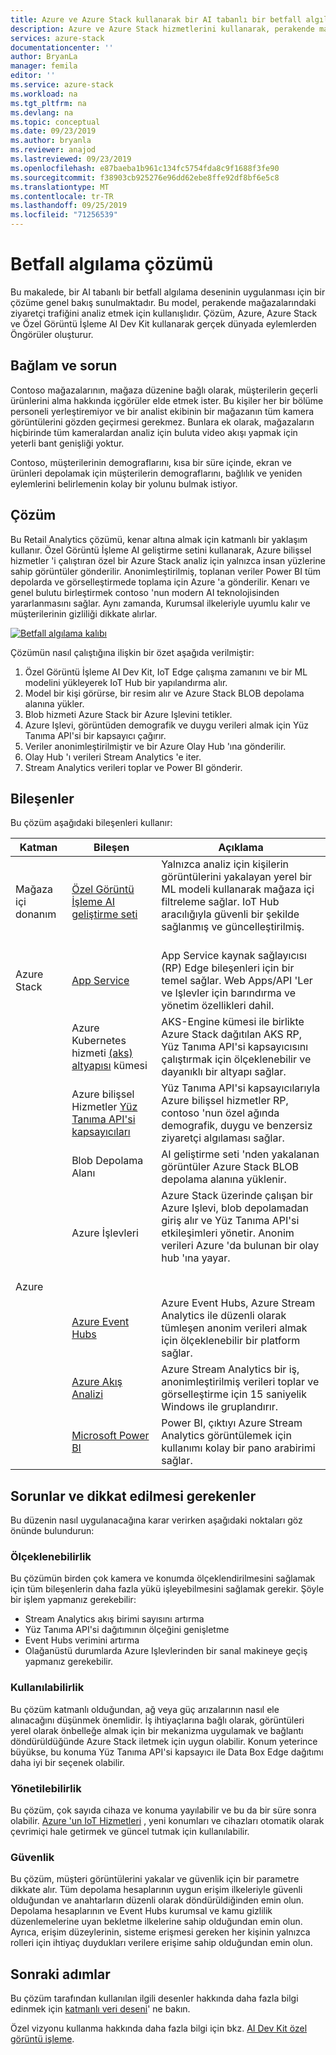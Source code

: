 ```yaml
---
title: Azure ve Azure Stack kullanarak bir AI tabanlı bir betfall algılama modelini uygulamaya yönelik karma çözüm
description: Azure ve Azure Stack hizmetlerini kullanarak, perakende mağaza trafiğini çözümlemek için bir AI tabanlı bir ıtfall algılama modelini nasıl uygulayacağınızı öğrenin.
services: azure-stack
documentationcenter: ''
author: BryanLa
manager: femila
editor: ''
ms.service: azure-stack
ms.workload: na
ms.tgt_pltfrm: na
ms.devlang: na
ms.topic: conceptual
ms.date: 09/23/2019
ms.author: bryanla
ms.reviewer: anajod
ms.lastreviewed: 09/23/2019
ms.openlocfilehash: e87baeba1b961c134fc5754fda8c9f1688f3fe90
ms.sourcegitcommit: f38903cb925276e96dd62ebe8ffe92df8bf6e5c8
ms.translationtype: MT
ms.contentlocale: tr-TR
ms.lasthandoff: 09/25/2019
ms.locfileid: "71256539"
---
```

# <a name="footfall-detection-solution"></a>Betfall algılama çözümü

Bu makalede, bir AI tabanlı bir betfall algılama deseninin uygulanması için bir çözüme genel bakış sunulmaktadır. Bu model, perakende mağazalarındaki ziyaretçi trafiğini analiz etmek için kullanışlıdır. Çözüm, Azure, Azure Stack ve Özel Görüntü İşleme AI Dev Kit kullanarak gerçek dünyada eylemlerden Öngörüler oluşturur.

## <a name="context-and-problem"></a>Bağlam ve sorun

Contoso mağazalarının, mağaza düzenine bağlı olarak, müşterilerin geçerli ürünlerini alma hakkında içgörüler elde etmek ister. Bu kişiler her bir bölüme personeli yerleştiremiyor ve bir analist ekibinin bir mağazanın tüm kamera görüntülerini gözden geçirmesi gerekmez. Bunlara ek olarak, mağazaların hiçbirinde tüm kameralardan analiz için buluta video akışı yapmak için yeterli bant genişliği yoktur. 

Contoso, müşterilerinin demograflarını, kısa bir süre içinde, ekran ve ürünleri depolamak için müşterilerin demograflarını, bağlılık ve yeniden eylemlerini belirlemenin kolay bir yolunu bulmak istiyor.

## <a name="solution"></a>Çözüm

Bu Retail Analytics çözümü, kenar altına almak için katmanlı bir yaklaşım kullanır. Özel Görüntü İşleme AI geliştirme setini kullanarak, Azure bilişsel hizmetler 'i çalıştıran özel bir Azure Stack analiz için yalnızca insan yüzlerine sahip görüntüler gönderilir. Anonimleştirilmiş, toplanan veriler Power BI tüm depolarda ve görselleştirmede toplama için Azure 'a gönderilir. Kenarı ve genel bulutu birleştirmek contoso 'nun modern AI teknolojisinden yararlanmasını sağlar. Aynı zamanda, Kurumsal ilkeleriyle uyumlu kalır ve müşterilerinin gizliliği dikkate alırlar.

[![Betfall algılama kalıbı](media/hybrid-pattern-ai-footfall-detection/solution-architecture.png)](media/hybrid-pattern-ai-footfall-detection/solution-architecture.png)

Çözümün nasıl çalıştığına ilişkin bir özet aşağıda verilmiştir: 

1. Özel Görüntü İşleme AI Dev Kit, IoT Edge çalışma zamanını ve bir ML modelini yükleyerek IoT Hub bir yapılandırma alır.
2. Model bir kişi görürse, bir resim alır ve Azure Stack BLOB depolama alanına yükler. 
3. Blob hizmeti Azure Stack bir Azure Işlevini tetikler. 
4. Azure Işlevi, görüntüden demografik ve duygu verileri almak için Yüz Tanıma API'si bir kapsayıcı çağırır.
5. Veriler anonimleştirilmiştir ve bir Azure Olay Hub 'ına gönderilir.
6. Olay Hub 'ı verileri Stream Analytics 'e iter.
7. Stream Analytics verileri toplar ve Power BI gönderir.

## <a name="components"></a>Bileşenler

Bu çözüm aşağıdaki bileşenleri kullanır:

| Katman | Bileşen | Açıklama |
|----------|-----------|-------------|
| Mağaza içi donanım | [Özel Görüntü İşleme AI geliştirme seti](https://azure.github.io/Vision-AI-DevKit-Pages/) | Yalnızca analiz için kişilerin görüntülerini yakalayan yerel bir ML modeli kullanarak mağaza içi filtreleme sağlar. IoT Hub aracılığıyla güvenli bir şekilde sağlanmış ve güncelleştirilmiş.<br><br>|
| Azure Stack | [App Service](../operator/azure-stack-app-service-overview.md) | App Service kaynak sağlayıcısı (RP) Edge bileşenleri için bir temel sağlar. Web Apps/API 'Ler ve Işlevler için barındırma ve yönetim özellikleri dahil. |
| | Azure Kubernetes hizmeti [(aks) altyapısı](https://github.com/Azure/aks-engine) kümesi | AKS-Engine kümesi ile birlikte Azure Stack dağıtılan AKS RP, Yüz Tanıma API'si kapsayıcısını çalıştırmak için ölçeklenebilir ve dayanıklı bir altyapı sağlar. |
| | Azure bilişsel Hizmetler [Yüz Tanıma API'si kapsayıcıları](/azure/cognitive-services/face/face-how-to-install-containers)| Yüz Tanıma API'si kapsayıcılarıyla Azure bilişsel hizmetler RP, contoso 'nun özel ağında demografik, duygu ve benzersiz ziyaretçi algılaması sağlar. |
| | Blob Depolama Alanı | AI geliştirme seti 'nden yakalanan görüntüler Azure Stack BLOB depolama alanına yüklenir. |
| | Azure İşlevleri | Azure Stack üzerinde çalışan bir Azure Işlevi, blob depolamadan giriş alır ve Yüz Tanıma API'si etkileşimleri yönetir. Anonim verileri Azure 'da bulunan bir olay hub 'ına yayar.<br><br>|
| Azure |  |  |
|  | [Azure Event Hubs](/azure/event-hubs/) | Azure Event Hubs, Azure Stream Analytics ile düzenli olarak tümleşen anonim verileri almak için ölçeklenebilir bir platform sağlar. |
|  | [Azure Akış Analizi](/azure/stream-analytics/) | Azure Stream Analytics bir iş, anonimleştirilmiş verileri toplar ve görselleştirme için 15 saniyelik Windows ile gruplandırır. |
|  | [Microsoft Power BI](https://powerbi.microsoft.com/) | Power BI, çıktıyı Azure Stream Analytics görüntülemek için kullanımı kolay bir pano arabirimi sağlar. |

## <a name="issues-and-considerations"></a>Sorunlar ve dikkat edilmesi gerekenler

Bu düzenin nasıl uygulanacağına karar verirken aşağıdaki noktaları göz önünde bulundurun:

### <a name="scalability"></a>Ölçeklenebilirlik 

Bu çözümün birden çok kamera ve konumda ölçeklendirilmesini sağlamak için tüm bileşenlerin daha fazla yükü işleyebilmesini sağlamak gerekir. Şöyle bir işlem yapmanız gerekebilir:

- Stream Analytics akış birimi sayısını artırma
- Yüz Tanıma API'si dağıtımının ölçeğini genişletme
- Event Hubs verimini artırma
- Olağanüstü durumlarda Azure Işlevlerinden bir sanal makineye geçiş yapmanız gerekebilir.

### <a name="availability"></a>Kullanılabilirlik

Bu çözüm katmanlı olduğundan, ağ veya güç arızalarının nasıl ele alınacağını düşünmek önemlidir. İş ihtiyaçlarına bağlı olarak, görüntüleri yerel olarak önbelleğe almak için bir mekanizma uygulamak ve bağlantı döndürüldüğünde Azure Stack iletmek için uygun olabilir. Konum yeterince büyükse, bu konuma Yüz Tanıma API'si kapsayıcı ile Data Box Edge dağıtımı daha iyi bir seçenek olabilir.

### <a name="manageability"></a>Yönetilebilirlik

Bu çözüm, çok sayıda cihaza ve konuma yayılabilir ve bu da bir süre sonra olabilir. [Azure 'un IoT Hizmetleri](/azure/iot-fundamentals/) , yeni konumları ve cihazları otomatik olarak çevrimiçi hale getirmek ve güncel tutmak için kullanılabilir. 

### <a name="security"></a>Güvenlik

Bu çözüm, müşteri görüntülerini yakalar ve güvenlik için bir parametre dikkate alır. Tüm depolama hesaplarının uygun erişim ilkeleriyle güvenli olduğundan ve anahtarların düzenli olarak döndürüldiğinden emin olun. Depolama hesaplarının ve Event Hubs kurumsal ve kamu gizlilik düzenlemelerine uyan bekletme ilkelerine sahip olduğundan emin olun. Ayrıca, erişim düzeylerinin, sisteme erişmesi gereken her kişinin yalnızca rolleri için ihtiyaç duydukları verilere erişime sahip olduğundan emin olun.

## <a name="next-steps"></a>Sonraki adımlar

Bu çözüm tarafından kullanılan ilgili desenler hakkında daha fazla bilgi edinmek için [katmanlı veri deseni](azure-stack-solution-staged-data.md)' ne bakın. 

Özel vizyonu kullanma hakkında daha fazla bilgi için bkz. [AI Dev Kit özel görüntü işleme](https://azure.github.io/Vision-AI-DevKit-Pages/). 